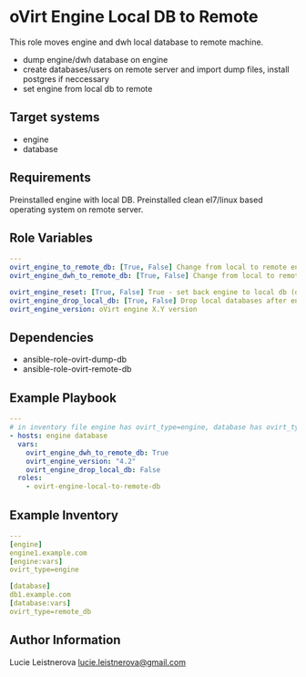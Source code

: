 oVirt Engine Local DB to Remote
===============================

This role moves engine and dwh local database to remote machine.

- dump engine/dwh database on engine
- create databases/users on remote server and import dump files, install postgres if neccessary
- set engine from local db to remote

Target systems
--------------

* engine
* database

Requirements
------------

Preinstalled engine with local DB.
Preinstalled clean el7/linux based operating system on remote server.

Role Variables
--------------

```yaml
---
ovirt_engine_to_remote_db: [True, False] Change from local to remote engine database (default: True)
ovirt_engine_dwh_to_remote_db: [True, False] Change from local to remote DWH database (default: False)

ovirt_engine_reset: [True, False] True - set back engine to local db (default: False)
ovirt_engine_drop_local_db: [True, False] Drop local databases after engine is set to remote db, dump will be stored (default: True)
ovirt_engine_version: oVirt engine X.Y version
```

Dependencies
------------

* ansible-role-ovirt-dump-db
* ansible-role-ovirt-remote-db

Example Playbook
----------------

```yaml
---
# in inventory file engine has ovirt_type=engine, database has ovirt_type=remote_db
- hosts: engine database
  vars:
    ovirt_engine_dwh_to_remote_db: True
    ovirt_engine_version: "4.2"
    ovirt_engine_drop_local_db: False
  roles:
    - ovirt-engine-local-to-remote-db
```

Example Inventory
----------------

```yaml
---
[engine]
engine1.example.com
[engine:vars]
ovirt_type=engine

[database]
db1.example.com
[database:vars]
ovirt_type=remote_db
```

Author Information
------------------

Lucie Leistnerova
lucie.leistnerova@gmail.com

